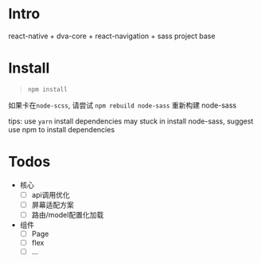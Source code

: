 # Intro

react-native + dva-core + react-navigation + sass project base 

# Install

> `npm install`

如果卡在`node-scss`, 请尝试 `npm rebuild node-sass` 重新构建 node-sass

tips: use `yarn` install dependencies may stuck in install node-sass, suggest use npm to install dependencies


# Todos 

- 核心
  - [ ] api调用优化
  - [ ] 屏幕适配方案
  - [ ] 路由/model配置化加载

- 组件
  - [ ] Page
  - [ ] flex 
  - [ ] ...
